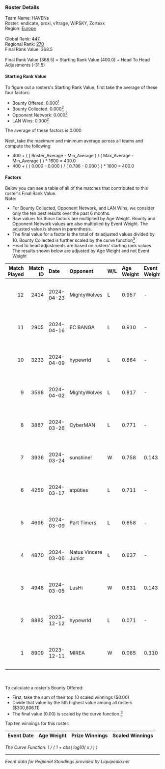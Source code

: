 ### Roster Details<br />
Team Name: HAVENs<br />
Roster: endicate, proxi, v1trage, WIPSKY, Zortexx<br />
Region: [Europe]( ../standings_europe.md)<br />
<br />
Global Rank: [447](../standings_global.md)<br />
Regional Rank: [270]( ../standings_europe.md)<br />
Final Rank Value:  368.5<br />
<br />
Final Rank Value (368.5) = Starting Rank Value (400.0) + Head To Head Adjustments (-31.5)<br />

#### Starting Rank Value<br />
To figure out a rosters's Starting Rank Value, first take the average of these four factors:<br />
- Bounty Offered: 0.000[<sup>1</sup>](#table2)
- Bounty Collected: 0.000[<sup>2</sup>](#table1)
- Opponent Network: 0.000[<sup>2</sup>](#table1)
- LAN Wins: 0.000[<sup>2</sup>](#table1)

The average of these factors is 0.000<br />
<br />
Next, take the maximum and minimum average across all teams and compute the following:<br />
- 400 + ( ( Roster_Average - Min_Average ) / ( Max_Average - Min_Average ) ) * 1600 = 400.0
- 400 + ( ( 0.000 - 0.000 ) / ( 0.786 - 0.000 ) ) * 1600 = 400.0


#### Factors<br />
Below you can see a table of all of the matches that contributed to this roster's Final Rank Value.<br />
Note:<br />

- For Bounty Collected, Opponent Network, and LAN Wins, we consider only the ten best results over the past 6 months.
- Raw values for those factors are multiplied by Age Weight. Bounty and Opponent Network values are also multiplied by Event Weight. The adjusted value is shown in parenthesis.
- The final value for a factor is the total of its adjusted values divided by 10. Bounty Collected is further scaled by the curve function[<sup>3</sup>](#curveFunction)
- Head to head adjustments are based on rosters' starting rank values. The results shown below are adjusted by Age Weight and not Event Weight
<span id="table1"></span><br />


| Match Played | Match ID | Date       | Opponent             | W/L | Age Weight | Event Weight | Bounty Collected | Opponent Network | LAN Wins  | H2H Adj. | Roster                                    |
| -: | -: | :- | :- | :- | :- | :- | :- | :- | :- | -: | :- |
|           12 |     2414 | 2024-04-23 | MightyWolves         | L   | 0.957      | -            | -                | -                | -         |   -10.08 | endicate, proxi, v1trage, WIPSKY, Zortexx |
|           11 |     2905 | 2024-04-16 | EC BANGA             | L   | 0.910      | -            | -                | -                | -         |    -8.70 | endicate, proxi, v1trage, WIPSKY, Zortexx |
|           10 |     3233 | 2024-04-09 | hypewrld             | L   | 0.864      | -            | -                | -                | -         |    -4.36 | endicate, proxi, v1trage, WIPSKY, Zortexx |
|            9 |     3598 | 2024-04-02 | MightyWolves         | L   | 0.817      | -            | -                | -                | -         |    -9.04 | endicate, proxi, v1trage, WIPSKY, Zortexx |
|            8 |     3887 | 2024-03-26 | CyberMAN             | L   | 0.771      | -            | -                | -                | -         |   -12.26 | endicate, proxi, v1trage, WIPSKY, Zortexx |
|            7 |     3936 | 2024-03-24 | sunshine!            | W   | 0.758      | 0.143        | 0.000 (0.000)    | 0.000 (0.000)    | 0 (0.000) |    11.09 | endicate, proxi, v1trage, WIPSKY, Zortexx |
|            6 |     4259 | 2024-03-17 | atpūties             | L   | 0.711      | -            | -                | -                | -         |    -2.63 | endicate, proxi, v1trage, WIPSKY, Zortexx |
|            5 |     4696 | 2024-03-09 | Part Timers          | L   | 0.658      | -            | -                | -                | -         |    -3.19 | keni, proxi, v1trage, WIPSKY, yaankz      |
|            4 |     4870 | 2024-03-06 | Natus Vincere Junior | L   | 0.637      | -            | -                | -                | -         |    -2.73 | keni, proxi, v1trage, WIPSKY, yaankz      |
|            3 |     4948 | 2024-03-05 | LusHi                | W   | 0.631      | 0.143        | 0.000 (0.000)    | 0.000 (0.000)    | 0 (0.000) |     9.75 | endicate, proxi, v1trage, WIPSKY, Zortexx |
|            2 |     8882 | 2023-12-12 | hypewrld             | L   | 0.071      | -            | -                | -                | -         |    -0.34 | proxi, v1trage, WIPSKY, yaankz, Zortexx   |
|            1 |     8909 | 2023-12-11 | MIREA                | W   | 0.065      | 0.310        | 0.000 (0.000)    | 0.000 (0.000)    | 0 (0.000) |     1.02 | proxi, v1trage, WIPSKY, yaankz, Zortexx   |

<br />
<span id="table2"></span><br />
To calculate a roster's Bounty Offered:<br />

- First, take the sum of their top 10 scaled winnings ($0.00)
- Divide that value by the 5th highest value among all rosters ($300,806.11)
- The final value (0.00) is scaled by the curve function.[<sup>3</sup>](#curveFunction)

Top ten winnings for this roster:<br />

| Event Date | Age Weight | Prize Winnings | Scaled Winnings |
| :- | -: | :- | :- |


<span id="curveFunction"></span>_The Curve Function: 1 / ( 1 + abs( log10( x ) ) )_<br />

---
_Event data for Regional Standings provided by Liquipedia.net_<br />
